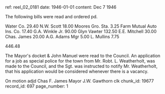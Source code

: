 ref: reel_02_0181
date: 1946-01-01
content: Dec 7 1946

The following bills were read and ordered pd.

Water Co. 29.40
N.W. Scott 18.00
Moores Gro. Sta. 3.25
Farm Mutual Auto Ins. Co. 17.40
G.A. Winkle Jr. 90.00
Glyn Vawter 132.50
E.E. Mitchell 30.00
Chas. James 20.00
A.G. Adams Mgr 5.00
L. Mullins 7.75

446.48

The Mayor's docket & John Manuel were read to the Council.
An application for a job as special police for the town from Mr. Robt. L. Weatherholt, was made to the Council, and the Sgt. was instructed to notify Mr. Weatherholt, that his application would be considered whenever there is a vacancy.

On motion adjd Chas F. James Mayor
J.W. Gawthorn clk
chunk_id: 19677
record_id: 697
page_number: 1

